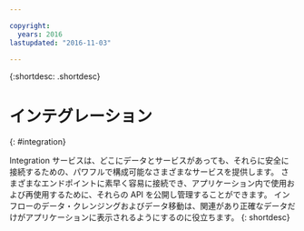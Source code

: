 ```yaml
---

copyright:
  years: 2016
lastupdated: "2016-11-03"

---
```


{:shortdesc: .shortdesc}

# インテグレーション
{: #integration}

Integration サービスは、どこにデータとサービスがあっても、それらに安全に接続するための、パワフルで構成可能なさまざまなサービスを提供します。 さまざまなエンドポイントに素早く容易に接続でき、アプリケーション内で使用および再使用するために、それらの API を公開し管理することができます。 インフローのデータ・クレンジングおよびデータ移動は、関連があり正確なデータだけがアプリケーションに表示されるようにするのに役立ちます。
{: shortdesc}
